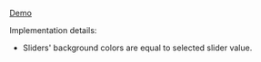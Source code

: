 [Demo](https://elcodex.github.io/jquery-slider/)

Implementation details:
- Sliders' background colors are equal to selected slider value.
